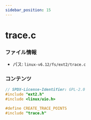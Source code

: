 ```yaml
---
sidebar_position: 15
---
```

# trace.c

### ファイル情報

- パス: `linux-v6.12/fs/ext2/trace.c`

### コンテンツ

```c
// SPDX-License-Identifier: GPL-2.0
#include "ext2.h"
#include <linux/uio.h>

#define CREATE_TRACE_POINTS
#include "trace.h"

```
